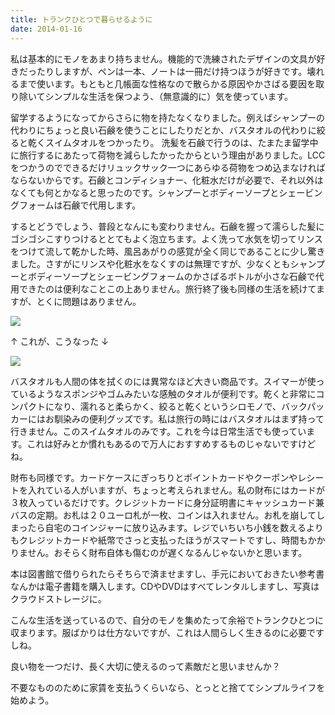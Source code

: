 ```yaml
---
title: トランクひとつで暮らせるように
date: 2014-01-16
---
```


私は基本的にモノをあまり持ちません。機能的で洗練されたデザインの文具が好きだったりしますが、ペンは一本、ノートは一冊だけ持つほうが好きです。壊れるまで使います。もともと几帳面な性格なので散らかる原因やかさばる要因を取り除いてシンプルな生活を保つよう、（無意識的に）気を使っています。

留学するようになってからさらに物を持たなくなりました。例えばシャンプーの代わりにちょっと良い石鹸を使うことにしたりだとか、バスタオルの代わりに絞ると乾くスイムタオルをつかったり。
洗髪を石鹸で行うのは、たまたま留学中に旅行するにあたって荷物を減らしたかったからという理由がありました。LCCをつかうのでできるだけリュックサック一つにあらゆる荷物をつめ込まなければならないからです。石鹸とコンディショナー、化粧水だけが必要で、それ以外はなくても何とかなると思ったのです。シャンプーとボディーソープとシェービングフォームは石鹸で代用します。

するとどうでしょう、普段となんにも変わりません。石鹸を握って濡らした髪にゴシゴシこすりつけるととてもよく泡立ちます。よく洗って水気を切ってリンスをつけて流して乾かした時、風呂あがりの感覚が全く同じであることに少し驚きました。さすがにリンスや化粧水をなくすのは無理ですが、少なくともシャンプーとボディーソープとシェービングフォームのかさばるボトルが小さな石鹸で代用できたのは便利なことこの上ありません。旅行終了後も同様の生活を続けてますが、とくに問題はありません。

![](https://31.media.tumblr.com/eef570b5a55984c12819d48a37007778/tumblr_inline_mzkhx48Po91rxjmzd.jpg)

↑ これが、こうなった ↓

![](https://31.media.tumblr.com/4c8bea87baad8c092da8b4fefd05a8ec/tumblr_inline_mzkhxdkZTx1rxjmzd.jpg)


バスタオルも人間の体を拭くのには異常なほど大きい商品です。スイマーが使っているようなスポンジやゴムみたいな感触のタオルが便利です。乾くと非常にコンパクトになり、濡れると柔らかく、絞ると乾くというシロモノで、バックパッカーにはお馴染みの便利グッズです。私は旅行の時にはバスタオルはまず持って行きません。このスイムタオルのみです。これを今は日常生活でも使っています。これは好みとか慣れもあるので万人におすすめするものじゃないですけどね。

財布も同様です。カードケースにぎっちりとポイントカードやクーポンやレシートを入れている人がいますが、ちょっと考えられません。私の財布にはカードが３枚入っているだけです。クレジットカードに身分証明書にキャッシュカード兼バスの定期。お札は２０ユーロ札が一枚、コインは入れません。お札を崩してしまったら自宅のコインジャーに放り込みます。レジでいちいち小銭を数えるよりもクレジットカードや紙幣でさっと支払ったほうがスマートですし、時間もかかりません。おそらく財布自体も傷むのが遅くなるんじゃないかと思います。

本は図書館で借りられたらそちらで済ませますし、手元においておきたい参考書なんかは電子書籍を購入します。CDやDVDはすべてレンタルしますし、写真はクラウドストレージに。

こんな生活を送っているので、自分のモノを集めたって余裕でトランクひとつに収まります。服ばかりは仕方ないですが、これは人間らしく生きるのに必要ですしね。

良い物を一つだけ、長く大切に使えるのって素敵だと思いませんか？

不要なもののために家賃を支払うくらいなら、とっとと捨ててシンプルライフを始めよう。
